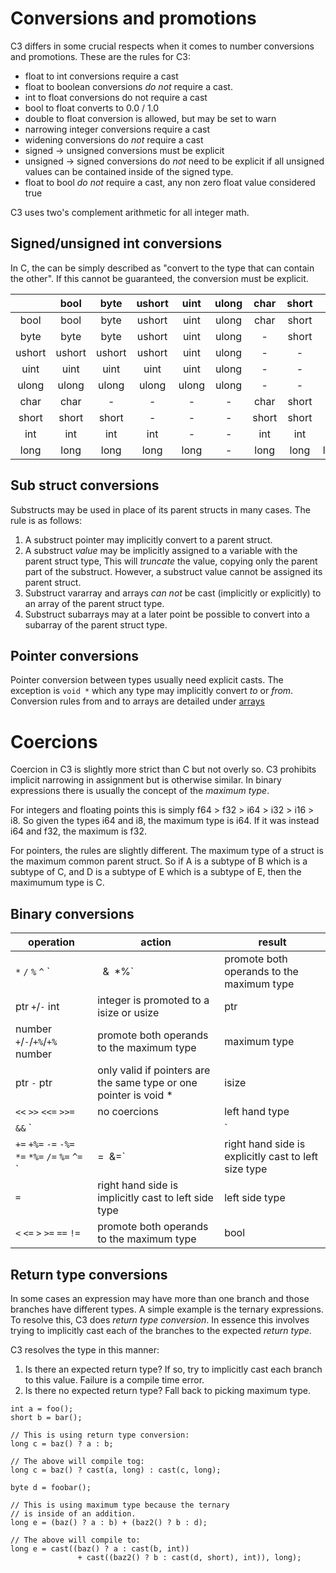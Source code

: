 # Conversions and promotions

C3 differs in some crucial respects when it comes to number conversions and promotions. These are the rules for C3:

- float to int conversions require a cast
- float to boolean conversions *do not* require a cast.
- int to float conversions do not require a cast
- bool to float converts to 0.0 / 1.0
- double to float conversion is allowed, but may be set to warn
- narrowing integer conversions require a cast
- widening conversions do *not* require a cast
- signed -> unsigned conversions must be explicit
- unsigned -> signed conversions do *not* need to be explicit if all unsigned values can be contained inside of the signed type. 
- float to bool *do not* require a cast, any non zero float value considered true

C3 uses two's complement arithmetic for all integer math.

## Signed/unsigned int conversions

In C, the can be simply described as "convert to the type that can contain the other". If this cannot be guaranteed, the conversion must be explicit.

|  | bool | byte | ushort | uint  | ulong | char | short | int | long |
|:-:|:-:|:-:|:-:|:-:|:-:|:-:|:-:|:-:|:-:|
| bool | bool | byte | ushort | uint | ulong | char | short | int | long |
| byte | byte | byte | ushort | uint | ulong | - | short | int | long |
| ushort | ushort | ushort | ushort | uint | ulong | - | - | int | long |
| uint | uint | uint | uint | uint | ulong | - | - | - | long |
| ulong | ulong | ulong | ulong | ulong | ulong | - | - | - | - |
| char | char | - | - | - | - | char | short | int | long |
| short | short | short | - | - | - | short | short | int | long |
| int | int | int | int | - | - | int | int | int | long |
| long | long | long | long | long | - | long | long | long | long |

## Sub struct conversions

Substructs may be used in place of its parent structs in many cases. The rule is as follows:

1. A substruct pointer may implicitly convert to a parent struct.
2. A substruct *value* may be implicitly assigned to a variable with the parent struct type, This will *truncate* the value, copying only the parent part of the substruct. However, a substruct value cannot be assigned its parent struct.
3. Substruct vararray and arrays *can not* be cast (implicitly or explicitly) to an array of the parent struct type.
4. Substruct subarrays may at a later point be possible to convert into a subarray of the parent struct type.

## Pointer conversions

Pointer conversion between types usually need explicit casts. The exception is `void *` which any type may implicitly convert *to* or *from*. Conversion rules from and to arrays are detailed under [arrays](../arrays)

# Coercions

Coercion in C3 is slightly more strict than C but not overly so. C3 prohibits implicit narrowing in assignment but is otherwise similar. In binary expressions there is usually the concept of the *maximum type*.

For integers and floating points this is simply f64 > f32 > i64 > i32 > i16 > i8. So given the types i64 and i8, the maximum type is i64. If it was instead i64 and f32, the maximum is f32.

For pointers, the rules are slightly different. The maximum type of a struct is the maximum common parent struct. So if A is a subtype of B which is a subtype of C, and D is a subtype of E which is a subtype of E, then the maximumum type is C.


## Binary conversions

| operation | action | result |
| --- | --- | --- |
| `*` `/` `%` `^` `|` `&` `*%` | promote both operands to the maximum type | maximum type |
| ptr `+`/`-` int | integer is promoted to a isize or usize | ptr |
| number `+`/`-`/`+%`/`+%` number | promote both operands to the maximum type | maximum type |
| ptr `-` ptr | only valid if pointers are the same type or one pointer is void * | isize |
| `<<` `>>` `<<=` `>>=` | no coercions | left hand type |
| `&&` `||` | left and right side are evaluated as boolean | bool |
| `+=` `+%=` `-=` `-%=` `*=` `*%=` `/=` `%=` `^=` `|=` `&=` | right hand side is explicitly cast to left size type | left side type |
| `=` | right hand side is implicitly cast to left side type | left side type |
| `<` `<=` `>` `>=` `==` `!=` | promote both operands to the maximum type | bool |

## Return type conversions

In some cases an expression may have more than one branch and those branches have different types. A simple example is the ternary expressions. To resolve this, C3 does *return type conversion*. In essence this involves trying to implicitly cast each of the branches to the expected *return type*.

C3 resolves the type in this manner:

1. Is there an expected return type? If so, try to implicitly cast each branch to this value. Failure is a compile time error.
2. Is there no expected return type? Fall back to picking maximum type.

```
int a = foo();
short b = bar();

// This is using return type conversion:
long c = baz() ? a : b;

// The above will compile tog:
long c = baz() ? cast(a, long) : cast(c, long);

byte d = foobar();

// This is using maximum type because the ternary
// is inside of an addition.
long e = (baz() ? a : b) + (baz2() ? b : d);

// The above will compile to:
long e = cast((baz() ? a : cast(b, int)) 
               + cast((baz2() ? b : cast(d, short), int)), long);
```
